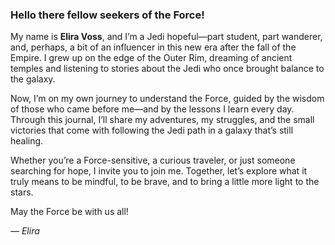 ### Hello there fellow seekers of the Force!

My name is **Elira Voss**, and I’m a Jedi hopeful—part student, part wanderer, and, perhaps, a bit of an influencer in this new era after the fall of the Empire. I grew up on the edge of the Outer Rim, dreaming of ancient temples and
listening to stories about the Jedi who once brought balance to the galaxy.

Now, I’m on my own journey to understand the Force, guided by the wisdom of those who came before me—and by the lessons I learn every day. Through this journal, I’ll share my adventures, my struggles, and the small victories that come with following the Jedi path in a galaxy that’s still healing.

Whether you’re a Force-sensitive, a curious traveler, or just someone searching for hope, I invite you to join me. Together, let’s explore what it truly means to be mindful, to be brave, and to bring a little more light to the stars.

May the Force be with us all!

*— Elira*